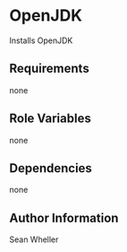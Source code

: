 OpenJDK
=========

Installs OpenJDK

Requirements
------------

none

Role Variables
--------------

none

Dependencies
------------

none

Author Information
------------------

Sean Wheller
